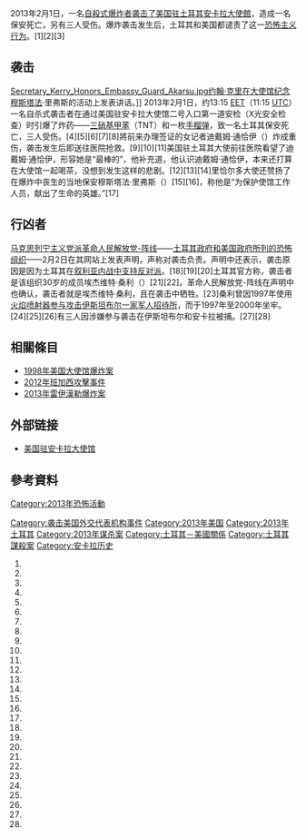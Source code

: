 2013年2月1日，一名[自殺式爆炸者袭击了美国驻](https://zh.wikipedia.org/wiki/自殺攻擊 "wikilink")[土耳其](../Page/土耳其.md "wikilink")[安卡拉](../Page/安卡拉.md "wikilink")[大使館](https://zh.wikipedia.org/wiki/美國駐外機構列表#欧洲 "wikilink")，造成一名保安死亡，另有三人受伤。爆炸袭击发生后，土耳其和美国都谴责了这一[恐怖主义行为](../Page/恐怖主义.md "wikilink")。\[1\]\[2\]</ref>\[3\]

## 袭击

[Secretary_Kerry_Honors_Embassy_Guard_Akarsu.jpg](https://zh.wikipedia.org/wiki/File:Secretary_Kerry_Honors_Embassy_Guard_Akarsu.jpg "fig:Secretary_Kerry_Honors_Embassy_Guard_Akarsu.jpg")[约翰·克里在大使馆纪念穆斯塔法](../Page/约翰·克里.md "wikilink")·里弗斯的活动上发表讲话。\]\]
2013年2月1日，约13:15 [EET](../Page/欧洲东部时间.md "wikilink")（11:15
[UTC](../Page/协调世界时.md "wikilink")）一名自杀式袭击者在通过美国驻安卡拉大使馆二号入口第一道安检（X光安全检查）时引爆了炸药——[三硝基甲苯](../Page/三硝基甲苯.md "wikilink")（TNT）和一枚[手榴弹](../Page/手榴弹.md "wikilink")，致一名土耳其保安死亡，三人受伤。\[4\]\[5\]\[6\]\[7\]\[8\]將前来办理签证的女记者迪戴姆·通恰伊（）炸成重伤，袭击发生后即送往医院抢救。\[9\]</ref>\[10\]\[11\]美国驻土耳其大使前往医院看望了迪戴姆·通恰伊，形容她是“最棒的”，他补充道，他认识迪戴姆·通恰伊，本来还打算在大使馆一起喝茶，没想到发生这样的悲剧。\[12\]\[13\]\[14\]里恰尔多大使还赞扬了在爆炸中丧生的当地保安穆斯塔法·里弗斯（）\[15\]\[16\]，称他是“为保护使馆工作人员，献出了生命的英雄。”\[17\]

## 行凶者

[马克思列宁主义党派](../Page/马克思列宁主义.md "wikilink")[革命人民解放党-阵线](https://zh.wikipedia.org/wiki/革命人民解放党-阵线 "wikilink")——[土耳其政府和](../Page/土耳其政治.md "wikilink")[美国政府所列的恐怖组织](../Page/美國聯邦政府.md "wikilink")——2月2日在其网站上发表声明，声称对袭击负责。声明中还表示，袭击原因是因为土耳其在[叙利亚内战中支持反对派](../Page/叙利亚内战.md "wikilink")。\[18\]\[19\]\[20\]土耳其官方称，袭击者是该组织30岁的成员埃杰维特·桑利（）\[21\]\[22\]。革命人民解放党-阵线在声明中也确认，袭击者就是埃杰维特·桑利，且在袭击中牺牲。\[23\]桑利曾因1997年使用[火焰喷射器参与攻击伊斯坦布尔一家军人招待所](../Page/火焰喷射器.md "wikilink")，而于1997年至2000年坐牢。\[24\]\[25\]\[26\]有三人因涉嫌参与袭击在伊斯坦布尔和安卡拉被捕。\[27\]\[28\]

## 相關條目

  - [1998年美国大使馆爆炸案](../Page/1998年美国大使馆爆炸案.md "wikilink")
  - [2012年班加西攻擊事件](https://zh.wikipedia.org/wiki/2012年班加西攻擊事件 "wikilink")
  - [2013年雷伊漢勒爆炸案](../Page/2013年雷伊漢勒爆炸案.md "wikilink")

## 外部链接

  - [美国驻安卡拉大使馆](https://web.archive.org/web/20131127172937/http://turkey.usembassy.gov/)

## 參考資料

[Category:2013年恐怖活動](https://zh.wikipedia.org/wiki/Category:2013年恐怖活動 "wikilink")

[Category:袭击美国外交代表机构事件](https://zh.wikipedia.org/wiki/Category:袭击美国外交代表机构事件 "wikilink")
[Category:2013年美国](https://zh.wikipedia.org/wiki/Category:2013年美国 "wikilink")
[Category:2013年土耳其](https://zh.wikipedia.org/wiki/Category:2013年土耳其 "wikilink")
[Category:2013年谋杀案](https://zh.wikipedia.org/wiki/Category:2013年谋杀案 "wikilink")
[Category:土耳其－美國關係](https://zh.wikipedia.org/wiki/Category:土耳其－美國關係 "wikilink")
[Category:土耳其謀殺案](https://zh.wikipedia.org/wiki/Category:土耳其謀殺案 "wikilink")
[Category:安卡拉历史](https://zh.wikipedia.org/wiki/Category:安卡拉历史 "wikilink")

1.

2.
3.

4.
5.
6.
7.

8.
9.
10.
11.

12.

13.

14.

15.
16.

17.
18.
19.
20.

21.

22.

23.
24.
25.
26.

27.
28.